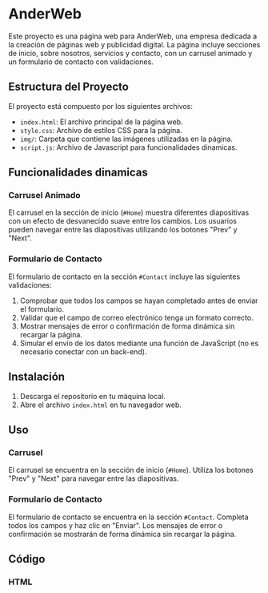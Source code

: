 # AnderWeb

Este proyecto es una página web para AnderWeb, una empresa dedicada a la creación de páginas web y publicidad digital. La página incluye secciones de inicio, sobre nosotros, servicios y contacto, con un carrusel animado y un formulario de contacto con validaciones.

## Estructura del Proyecto

El proyecto está compuesto por los siguientes archivos:

- `index.html`: El archivo principal de la página web.
- `style.css`: Archivo de estilos CSS para la página.
- `img/`: Carpeta que contiene las imágenes utilizadas en la página.
- `script.js`: Archivo de Javascript para funcionalidades dinamicas.

## Funcionalidades dinamicas

### Carrusel Animado

El carrusel en la sección de inicio (`#Home`) muestra diferentes diapositivas con un efecto de desvanecido suave entre los cambios. Los usuarios pueden navegar entre las diapositivas utilizando los botones "Prev" y "Next".

### Formulario de Contacto

El formulario de contacto en la sección `#Contact` incluye las siguientes validaciones:

1. Comprobar que todos los campos se hayan completado antes de enviar el formulario.
2. Validar que el campo de correo electrónico tenga un formato correcto.
3. Mostrar mensajes de error o confirmación de forma dinámica sin recargar la página.
4. Simular el envío de los datos mediante una función de JavaScript (no es necesario conectar con un back-end).

## Instalación

1. Descarga el repositorio en tu máquina local.
2. Abre el archivo `index.html` en tu navegador web.

## Uso

### Carrusel

El carrusel se encuentra en la sección de inicio (`#Home`). Utiliza los botones "Prev" y "Next" para navegar entre las diapositivas.

### Formulario de Contacto

El formulario de contacto se encuentra en la sección `#Contact`. Completa todos los campos y haz clic en "Enviar". Los mensajes de error o confirmación se mostrarán de forma dinámica sin recargar la página.

## Código

### HTML